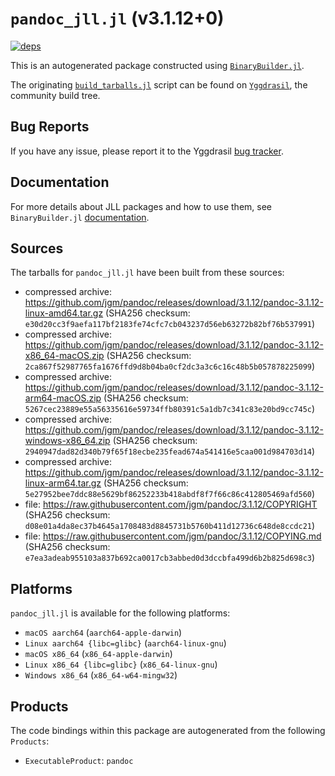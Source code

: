# `pandoc_jll.jl` (v3.1.12+0)

[![deps](https://juliahub.com/docs/pandoc_jll/deps.svg)](https://juliahub.com/ui/Packages/pandoc_jll/V6k4O?page=2)

This is an autogenerated package constructed using [`BinaryBuilder.jl`](https://github.com/JuliaPackaging/BinaryBuilder.jl).

The originating [`build_tarballs.jl`](https://github.com/JuliaPackaging/Yggdrasil/blob/5a7f6e9cd27c22201819b2f7e8f4accf55ae9bfe/P/pandoc/build_tarballs.jl) script can be found on [`Yggdrasil`](https://github.com/JuliaPackaging/Yggdrasil/), the community build tree.

## Bug Reports

If you have any issue, please report it to the Yggdrasil [bug tracker](https://github.com/JuliaPackaging/Yggdrasil/issues).

## Documentation

For more details about JLL packages and how to use them, see `BinaryBuilder.jl` [documentation](https://docs.binarybuilder.org/stable/jll/).

## Sources

The tarballs for `pandoc_jll.jl` have been built from these sources:

* compressed archive: https://github.com/jgm/pandoc/releases/download/3.1.12/pandoc-3.1.12-linux-amd64.tar.gz (SHA256 checksum: `e30d20cc3f9aefa117bf2183fe74cfc7cb043237d56eb63272b82bf76b537991`)
* compressed archive: https://github.com/jgm/pandoc/releases/download/3.1.12/pandoc-3.1.12-x86_64-macOS.zip (SHA256 checksum: `2ca867f52987765fa1676ffd9d8b04ba0cf2dc3a3c6c16c48b5b057878225099`)
* compressed archive: https://github.com/jgm/pandoc/releases/download/3.1.12/pandoc-3.1.12-arm64-macOS.zip (SHA256 checksum: `5267cec23889e55a56335616e59734ffb80391c5a1db7c341c83e20bd9cc745c`)
* compressed archive: https://github.com/jgm/pandoc/releases/download/3.1.12/pandoc-3.1.12-windows-x86_64.zip (SHA256 checksum: `2940947dad82d340b79f65f18ecbe235fead674a541416e5caa001d984703d14`)
* compressed archive: https://github.com/jgm/pandoc/releases/download/3.1.12/pandoc-3.1.12-linux-arm64.tar.gz (SHA256 checksum: `5e27952bee7ddc88e5629bf86252233b418abdf8f7f66c86c412805469afd560`)
* file: https://raw.githubusercontent.com/jgm/pandoc/3.1.12/COPYRIGHT (SHA256 checksum: `d08e01a4da8ec37b4645a1708483d8845731b5760b411d12736c648de8ccdc21`)
* file: https://raw.githubusercontent.com/jgm/pandoc/3.1.12/COPYING.md (SHA256 checksum: `e7ea3adeab955103a837b692ca0017cb3abbed0d3dccbfa499d6b2b825d698c3`)

## Platforms

`pandoc_jll.jl` is available for the following platforms:

* `macOS aarch64` (`aarch64-apple-darwin`)
* `Linux aarch64 {libc=glibc}` (`aarch64-linux-gnu`)
* `macOS x86_64` (`x86_64-apple-darwin`)
* `Linux x86_64 {libc=glibc}` (`x86_64-linux-gnu`)
* `Windows x86_64` (`x86_64-w64-mingw32`)

## Products

The code bindings within this package are autogenerated from the following `Products`:

* `ExecutableProduct`: `pandoc`
